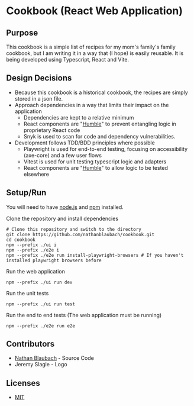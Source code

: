 # Cookbook (React Web Application)

## Purpose

This cookbook is a simple list of recipes for my mom's family's family cookbook, but I am writing it in a way that (I
hope) is easily reusable. It is being developed using Typescript, React and Vite.

## Design Decisions

- Because this cookbook is a historical cookbook, the recipes are simply stored in a json file.
- Approach dependencies in a way that limits their impact on the application
    - Dependencies are kept to a relative minimum
    - React components are "[Humble](https://martinfowler.com/bliki/HumbleObject.html)" to prevent entangling logic in
      proprietary React code
    - Snyk is used to scan for code and dependency vulnerabilities.
- Development follows TDD/BDD principles where possible
    - Playwright is used for end-to-end testing, focusing on accessibility (axe-core) and a few user flows
    - Vitest is used for unit testing typescript logic and adapters
    - React components are "[Humble](https://martinfowler.com/bliki/HumbleObject.html)" to allow logic to be tested
      elsewhere

## Setup/Run

You will need to have [node.js](https://nodejs.org) and [npm](https://www.npmjs.com) installed.

Clone the repository and install dependencies

```shell
# Clone this repository and switch to the directory
git clone https://github.com/nathanblaubach/cookbook.git
cd cookbook
npm --prefix ./ui i
npm --prefix ./e2e i
npm --prefix ./e2e run install-playwright-browsers # If you haven't installed playwright browsers before
```

Run the web application

```shell
npm --prefix ./ui run dev
```

Run the unit tests

```shell
npm --prefix ./ui run test
```

Run the end to end tests (The web application must be running)

```shell
npm --prefix ./e2e run e2e
```

## Contributors

- [Nathan Blaubach](https://github.com/nathanblaubach) - Source Code
- Jeremy Slagle - Logo

## Licenses

- [MIT](https://github.com/nathanblaubach/cookbook/blob/main/LICENSE)
